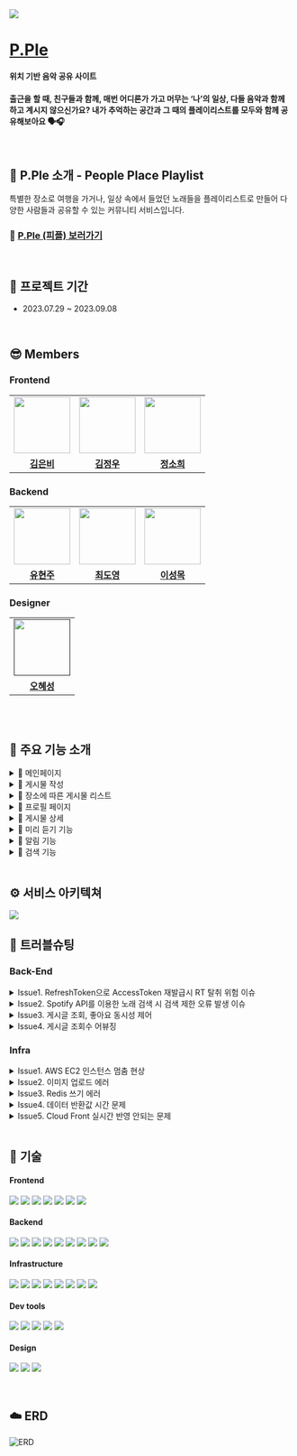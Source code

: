 <img src="https://file.notion.so/f/f/07023ed1-1f46-41e9-bb9a-4c2d8251cca4/6ce6c9ac-7c21-4c09-a3f2-8fecf97bed55/04.png?id=5a7b35ae-7602-42f6-8c1b-c2fa3b651084&table=block&spaceId=07023ed1-1f46-41e9-bb9a-4c2d8251cca4&expirationTimestamp=1694239200000&signature=_3pskICKYrPhQlVCmo7TGnorArOtlrFHGu9KTms2q5g&downloadName=04.png"/>

# [P.Ple](https://pple.today)

<b>위치 기반 음악 공유 사이트</b>

#### 출근을 할 때, 친구들과 함께, 매번 어디론가 가고 머무는 ‘나’의 일상, 다들 음악과 함께 하고 계시지 않으신가요? 내가 추억하는 공간과 그 때의 플레이리스트를 모두와 함께 공유해보아요 🗣️🎧

<br />

## 💜 P.Ple 소개 - People Place Playlist

특별한 장소로 여행을 가거나, 일상 속에서 들었던 노래들을 플레이리스트로 만들어 다양한 사람들과 공유할 수 있는 커뮤니티 서비스입니다.

### 🔗 **[P.Ple (피플) 보러가기](https://pple.today)**

<br />

## 📆 프로젝트 기간

- 2023.07.29 ~ 2023.09.08

<br />

## 😎 Members

### Frontend

<table>
  <tr>
    <td align="center"><a href="https://github.com/Aurora-in-Wonderland"><img src="https://avatars.githubusercontent.com/u/99107568?v=4" width="100px" /></a></td>
    <td align="center"><a href="https://github.com/ownage2"><img src="https://avatars.githubusercontent.com/u/121753617?v=4" 
    width="100px" /></a></td>
    <td align="center"><a href="https://github.com/heexohee"><img src="https://user-images.githubusercontent.com/90495580/169259379-a913dd30-fa7f-4309-af30-9bd94c9608a6.png" width="100px" /></a></td>
  </tr>
   <tr>
    <td align="center"><b><a href="https://github.com/Aurora-in-Wonderland">김은비</a></b></td>
    <td align="center"><b><a href="https://github.com/ownage2">김정우</a></b></td>
    <td align="center"><b><a href="https://github.com/heexohee">정소희</a></b></td>
  </tr>
</table>

### Backend

<table>
  <tr>
    <td align="center"><a href="https://github.com/hyunJuS2"><img src="https://avatars.githubusercontent.com/u/134916809?v=4" width="100px" /></a></td>
    <td align="center"><a href="https://github.com/mabyoungg"><img src="https://github.com/Boram33JO/Backend/assets/131260371/1d32e8a1-d83f-41d8-afec-7f6eff111f5c" 
    width="100px" /></a></td>
    <td align="center"><a href="https://github.com/REWELLGOM"><img src="https://avatars.githubusercontent.com/u/129605750?v=4" width="100px" /></a></td>
  </tr>
   <tr>
    <td align="center"><b><a href="https://github.com/hyunJuS2">유현주</a></b></td>
    <td align="center"><b><a href="https://github.com/mabyoungg">최도영</a></b></td>
    <td align="center"><b><a href="https://github.com/REWELLGOM">이성목</a></b></td>
  </tr>
</table>

### Designer

<table>

  <tr>
    <td align="center"><a href=""><img src="https://user-images.githubusercontent.com/90495580/169259379-a913dd30-fa7f-4309-af30-9bd94c9608a6.png" width="100px" /></a>
  </tr>
   <tr>
    <td align="center"><b><a href="https://github.com/Aurora-in-Wonderland">오혜성</a></b></td>
  </tr>
</table>

<br/>
<br/>

## 💜 주요 기능 소개

<details>
<summary>📌 메인페이지</summary>

- 인기 포스팅, 추천 플레이리스트 등 P.Ple의 주 컨텐츠들을 확인할 수 있습니다.

<table>
  <tr>
    <td align="center"><img src="https://file.notion.so/f/f/07023ed1-1f46-41e9-bb9a-4c2d8251cca4/44775701-f78f-4541-8277-a8488c446f52/%E1%84%86%E1%85%A9%E1%86%A8_%E1%84%92%E1%85%A9%E1%86%B701.png?id=3ab67afe-993b-4d4d-9a77-2cfe69c2df66&table=block&spaceId=07023ed1-1f46-41e9-bb9a-4c2d8251cca4&expirationTimestamp=1694232000000&signature=g4nmsgH0dNXW0hf_y-HgRjqGUML3U0NQsYf4j7d62XQ&downloadName=%E1%84%86%E1%85%A9%E1%86%A8_%E1%84%92%E1%85%A9%E1%86%B701.png" width="100%" /></a></td>
    <td align="center"><img src="https://file.notion.so/f/f/07023ed1-1f46-41e9-bb9a-4c2d8251cca4/b7d0b4bc-6bfb-44e7-91f9-8ad650513e31/%E1%84%86%E1%85%A9%E1%86%A8_%E1%84%92%E1%85%A9%E1%86%B702.png?id=ce5e0996-5c1f-4e06-8ebe-4190dc8236f4&table=block&spaceId=07023ed1-1f46-41e9-bb9a-4c2d8251cca4&expirationTimestamp=1694232000000&signature=tag667tw4xeBp0Nl5FBjNospmBvcPHlPlibOrKJPlYI&downloadName=%E1%84%86%E1%85%A9%E1%86%A8_%E1%84%92%E1%85%A9%E1%86%B702.png" width="100%" /></a></td>
    <td align="center"><img src="https://file.notion.so/f/f/07023ed1-1f46-41e9-bb9a-4c2d8251cca4/df980c54-5558-4f08-a56d-0d3ef4027a84/%E1%84%86%E1%85%A9%E1%86%A8_%E1%84%92%E1%85%A9%E1%86%B703.png?id=25297b48-9898-4941-a853-b9254b51c3a8&table=block&spaceId=07023ed1-1f46-41e9-bb9a-4c2d8251cca4&expirationTimestamp=1694232000000&signature=EswMjY7I7GsyxOPdxlpCJ-GLAgyOAoPfGVOYnvz-5K8&downloadName=%E1%84%86%E1%85%A9%E1%86%A8_%E1%84%92%E1%85%A9%E1%86%B703.png" width="100%" /></a></td>   
  </tr>
</table>
</details>

<details>
<summary>📌 게시물 작성</summary>

- 장소 검색, 노래 검색을 이용해 해당 장소에 어울리는 플레이 리스트를 담아 게시물을 작성할 수 있습니다.

<table>
  <tr>
    <td align="center"><img src="https://file.notion.so/f/f/07023ed1-1f46-41e9-bb9a-4c2d8251cca4/5a413cf0-d3f3-4fff-b6d6-51e1d59dd443/%E1%84%86%E1%85%A9%E1%86%A8_%E1%84%80%E1%85%A6%E1%84%89%E1%85%B5%E1%84%86%E1%85%AE%E1%86%AF%E1%84%8C%E1%85%A1%E1%86%A8%E1%84%89%E1%85%A5%E1%86%BC01_2.png?id=f2491227-1458-4685-922a-df94c975f39b&table=block&spaceId=07023ed1-1f46-41e9-bb9a-4c2d8251cca4&expirationTimestamp=1694232000000&signature=ZcrwpoefCDKbMspix5BkQypCdvCRNj46B6mBLfxyMBY&downloadName=%E1%84%86%E1%85%A9%E1%86%A8_%E1%84%80%E1%85%A6%E1%84%89%E1%85%B5%E1%84%86%E1%85%AE%E1%86%AF%E1%84%8C%E1%85%A1%E1%86%A8%E1%84%89%E1%85%A5%E1%86%BC01_2.png" width="100%" /></a></td>
    <td align="center"><img src="https://file.notion.so/f/f/07023ed1-1f46-41e9-bb9a-4c2d8251cca4/b88efbd9-1eaa-41b4-9e69-dd8278214efe/%E1%84%86%E1%85%A9%E1%86%A8_%E1%84%8C%E1%85%B5%E1%84%83%E1%85%A9%E1%84%91%E1%85%A6%E1%84%8B%E1%85%B5%E1%84%8C%E1%85%B5_%E1%84%91%E1%85%B5%E1%86%AB_2.png?id=2df42b6c-0400-46a3-a200-06100de75cfb&table=block&spaceId=07023ed1-1f46-41e9-bb9a-4c2d8251cca4&expirationTimestamp=1694232000000&signature=P0l6Zep4wwUjEcGhB4uDaOAuSaYkKrEtl4hfpXGMZIw&downloadName=%E1%84%86%E1%85%A9%E1%86%A8_%E1%84%8C%E1%85%B5%E1%84%83%E1%85%A9%E1%84%91%E1%85%A6%E1%84%8B%E1%85%B5%E1%84%8C%E1%85%B5_%E1%84%91%E1%85%B5%E1%86%AB_2.png" width="100%" /></a></td>
    <td align="center"><img src="https://file.notion.so/f/f/07023ed1-1f46-41e9-bb9a-4c2d8251cca4/c726f297-75e8-418b-8640-f288ce0a8a5a/%E1%84%86%E1%85%A9%E1%86%A8_%E1%84%80%E1%85%A6%E1%84%89%E1%85%B5%E1%84%86%E1%85%AE%E1%86%AF%E1%84%8C%E1%85%A1%E1%86%A8%E1%84%89%E1%85%A5%E1%86%BC_03_2.png?id=128b8d87-49c5-40e4-8096-b5b09df1f484&table=block&spaceId=07023ed1-1f46-41e9-bb9a-4c2d8251cca4&expirationTimestamp=1694232000000&signature=Q8cjhBaaAf_4fNEmRZBNSLMMqFNMbWSse-whsQcR_wU&downloadName=%E1%84%86%E1%85%A9%E1%86%A8_%E1%84%80%E1%85%A6%E1%84%89%E1%85%B5%E1%84%86%E1%85%AE%E1%86%AF%E1%84%8C%E1%85%A1%E1%86%A8%E1%84%89%E1%85%A5%E1%86%BC_03_2.png" width="100%" /></a></td>
    <td align="center"><img src="https://file.notion.so/f/f/07023ed1-1f46-41e9-bb9a-4c2d8251cca4/31828d6e-70b5-44d4-ac3a-8bdc765074dc/%E1%84%86%E1%85%A9%E1%86%A8_%E1%84%80%E1%85%A6%E1%84%89%E1%85%B5%E1%84%86%E1%85%AE%E1%86%AF%E1%84%8C%E1%85%A1%E1%86%A8%E1%84%89%E1%85%A5%E1%86%BC_04_2.png?id=eb0132bf-d382-445d-8938-ebc5a20b2170&table=block&spaceId=07023ed1-1f46-41e9-bb9a-4c2d8251cca4&expirationTimestamp=1694232000000&signature=fOHqHoBfBTQ4GLMAfo-5oDAQNu7zw7ziYHdLQFQf_OE&downloadName=%E1%84%86%E1%85%A9%E1%86%A8_%E1%84%80%E1%85%A6%E1%84%89%E1%85%B5%E1%84%86%E1%85%AE%E1%86%AF%E1%84%8C%E1%85%A1%E1%86%A8%E1%84%89%E1%85%A5%E1%86%BC_04_2.png" width="100%" /></a></td>
  </tr>
</table>
</details>

<details>
<summary>📌 장소에 따른 게시물 리스트</summary>

- GPS 기능을 통해 현재 내 위치 주변이나 특정 장소를 검색하여 그 주변의 작성된 게시물을 확인할 수 있습니다.

<table>
  <tr>
    <td align="center"><img src="https://file.notion.so/f/f/07023ed1-1f46-41e9-bb9a-4c2d8251cca4/5a413cf0-d3f3-4fff-b6d6-51e1d59dd443/%E1%84%86%E1%85%A9%E1%86%A8_%E1%84%80%E1%85%A6%E1%84%89%E1%85%B5%E1%84%86%E1%85%AE%E1%86%AF%E1%84%8C%E1%85%A1%E1%86%A8%E1%84%89%E1%85%A5%E1%86%BC01_2.png?id=f2491227-1458-4685-922a-df94c975f39b&table=block&spaceId=07023ed1-1f46-41e9-bb9a-4c2d8251cca4&expirationTimestamp=1694232000000&signature=ZcrwpoefCDKbMspix5BkQypCdvCRNj46B6mBLfxyMBY&downloadName=%E1%84%86%E1%85%A9%E1%86%A8_%E1%84%80%E1%85%A6%E1%84%89%E1%85%B5%E1%84%86%E1%85%AE%E1%86%AF%E1%84%8C%E1%85%A1%E1%86%A8%E1%84%89%E1%85%A5%E1%86%BC01_2.png" width="100%" /></a></td>
    <td align="center"><img src="https://file.notion.so/f/f/07023ed1-1f46-41e9-bb9a-4c2d8251cca4/b88efbd9-1eaa-41b4-9e69-dd8278214efe/%E1%84%86%E1%85%A9%E1%86%A8_%E1%84%8C%E1%85%B5%E1%84%83%E1%85%A9%E1%84%91%E1%85%A6%E1%84%8B%E1%85%B5%E1%84%8C%E1%85%B5_%E1%84%91%E1%85%B5%E1%86%AB_2.png?id=2df42b6c-0400-46a3-a200-06100de75cfb&table=block&spaceId=07023ed1-1f46-41e9-bb9a-4c2d8251cca4&expirationTimestamp=1694232000000&signature=P0l6Zep4wwUjEcGhB4uDaOAuSaYkKrEtl4hfpXGMZIw&downloadName=%E1%84%86%E1%85%A9%E1%86%A8_%E1%84%8C%E1%85%B5%E1%84%83%E1%85%A9%E1%84%91%E1%85%A6%E1%84%8B%E1%85%B5%E1%84%8C%E1%85%B5_%E1%84%91%E1%85%B5%E1%86%AB_2.png" width="100%" /></a></td>
  </tr>
</table>

- GPS 기능을 통해 현재 내 위치 주변이나 특정 장소를 검색하여 그 주변의 작성된 게시물을 확인할 수 있습니다.

</details>

<details>
<summary>📌 프로필 페이지</summary>

- 내 프로필과 회원 정보를 수정할 수 있고, 내 포스팅, 팔로워, 댓글 등을 한 눈에 보고 관리할 수 있습니다.
- 다른 사람의 프로필의 경우 포스팅, 팔로워를 확인할 수 있습니다.

<table>
  <tr>
    <td align="center"><img src="https://file.notion.so/f/f/07023ed1-1f46-41e9-bb9a-4c2d8251cca4/7ccf3fdc-01cc-4b1d-9e22-a3e4968c4d6e/%E1%84%86%E1%85%A1%E1%84%8B%E1%85%B5%E1%84%91%E1%85%A6%E1%84%8B%E1%85%B5%E1%84%8C%E1%85%B5_%E1%84%89%E1%85%A1%E1%86%BC%E1%84%89%E1%85%A6_%E1%84%91%E1%85%B5%E1%84%91%E1%85%B3%E1%86%AF%E1%84%85%E1%85%A5.png?id=99822b1e-173d-418b-9d4f-b41444b19147&table=block&spaceId=07023ed1-1f46-41e9-bb9a-4c2d8251cca4&expirationTimestamp=1694232000000&signature=puXKnySAjbdCT_v3dmcvzeUAtKBfde9NkolXH28IlSI&downloadName=%E1%84%86%E1%85%A1%E1%84%8B%E1%85%B5%E1%84%91%E1%85%A6%E1%84%8B%E1%85%B5%E1%84%8C%E1%85%B5_%E1%84%89%E1%85%A1%E1%86%BC%E1%84%89%E1%85%A6_%E1%84%91%E1%85%B5%E1%84%91%E1%85%B3%E1%86%AF%E1%84%85%E1%85%A5.png" width="100%" /></a></td>
    <td align="center"><img src="https://file.notion.so/f/f/07023ed1-1f46-41e9-bb9a-4c2d8251cca4/475f6153-cd46-4532-9f26-d35f5ccd2c2d/%E1%84%86%E1%85%A1%E1%84%8B%E1%85%B5%E1%84%91%E1%85%A6%E1%84%8B%E1%85%B5%E1%84%8C%E1%85%B5_%E1%84%89%E1%85%A1%E1%86%BC%E1%84%89%E1%85%A6_%E1%84%83%E1%85%A2%E1%86%BA%E1%84%80%E1%85%B3%E1%86%AF.png?id=0529f24e-f676-4f16-8329-2099c390a7a9&table=block&spaceId=07023ed1-1f46-41e9-bb9a-4c2d8251cca4&expirationTimestamp=1694232000000&signature=93AHoD-lzG-hDMlZW4Kxln-Qd6LU5CXu9LWg4i2iMEY&downloadName=%E1%84%86%E1%85%A1%E1%84%8B%E1%85%B5%E1%84%91%E1%85%A6%E1%84%8B%E1%85%B5%E1%84%8C%E1%85%B5_%E1%84%89%E1%85%A1%E1%86%BC%E1%84%89%E1%85%A6_%E1%84%83%E1%85%A2%E1%86%BA%E1%84%80%E1%85%B3%E1%86%AF.png" width="100%" /></a></td>
    <td align="center"><img src="https://file.notion.so/f/f/07023ed1-1f46-41e9-bb9a-4c2d8251cca4/a866a81a-4c93-4a87-939e-06f0fdc4a14a/%E1%84%86%E1%85%A9%E1%86%A8_%E1%84%91%E1%85%B3%E1%84%85%E1%85%A9%E1%84%91%E1%85%B5%E1%86%AF%E1%84%89%E1%85%AE%E1%84%8C%E1%85%A5%E1%86%BC.png?id=92c3b82e-a00d-403a-b0a2-7f4cdcf30099&table=block&spaceId=07023ed1-1f46-41e9-bb9a-4c2d8251cca4&expirationTimestamp=1694232000000&signature=vxI6_oAR-d8h1Nc4hjJUTdhbfHJZNcBwRV9diB9l1W8&downloadName=%E1%84%86%E1%85%A9%E1%86%A8_%E1%84%91%E1%85%B3%E1%84%85%E1%85%A9%E1%84%91%E1%85%B5%E1%86%AF%E1%84%89%E1%85%AE%E1%84%8C%E1%85%A5%E1%86%BC.png" width="100%" /></a></td>
  </tr>
</table>
<table>
  <tr>
    <td align="center"><img src="https://file.notion.so/f/f/07023ed1-1f46-41e9-bb9a-4c2d8251cca4/bd159fc3-3df2-4722-aa77-b0ae84a8cf04/%E1%84%86%E1%85%A9%E1%86%A8_%E1%84%86%E1%85%A1%E1%84%8B%E1%85%B5%E1%84%91%E1%85%A6%E1%84%8B%E1%85%B5%E1%84%8C%E1%85%B5_01.png?id=2f080183-709f-4614-9cad-60f264a9496e&table=block&spaceId=07023ed1-1f46-41e9-bb9a-4c2d8251cca4&expirationTimestamp=1694232000000&signature=GmrGmi2Sd2iE-kpoeuxUT2YjU_8jOEEdHfZG23ZUeAM&downloadName=%E1%84%86%E1%85%A9%E1%86%A8_%E1%84%86%E1%85%A1%E1%84%8B%E1%85%B5%E1%84%91%E1%85%A6%E1%84%8B%E1%85%B5%E1%84%8C%E1%85%B5_01.png" width="100%" /></a></td>
    <td align="center"><img src="https://file.notion.so/f/f/07023ed1-1f46-41e9-bb9a-4c2d8251cca4/2e4cca0d-0806-4e49-8f73-340d580604cb/%E1%84%86%E1%85%A9%E1%86%A8_%E1%84%86%E1%85%A1%E1%84%8B%E1%85%B5%E1%84%91%E1%85%A6%E1%84%8B%E1%85%B5%E1%84%8C%E1%85%B502.png?id=3291d8e3-32d4-428b-97c1-d261c96677c1&table=block&spaceId=07023ed1-1f46-41e9-bb9a-4c2d8251cca4&expirationTimestamp=1694232000000&signature=2UMOTpcL-ngge_Kdx_cPkmYw_1e3r2yZrKatcj1j3wQ&downloadName=%E1%84%86%E1%85%A9%E1%86%A8_%E1%84%86%E1%85%A1%E1%84%8B%E1%85%B5%E1%84%91%E1%85%A6%E1%84%8B%E1%85%B5%E1%84%8C%E1%85%B502.png" width="100%" /></a></td>
    <td align="center"><img src="https://file.notion.so/f/f/07023ed1-1f46-41e9-bb9a-4c2d8251cca4/c77879a4-e44f-41ef-ba12-8f39a8dc694f/%E1%84%86%E1%85%A9%E1%86%A8_%E1%84%86%E1%85%A1%E1%84%8B%E1%85%B5%E1%84%91%E1%85%A6%E1%84%8B%E1%85%B5%E1%84%8C%E1%85%B5_03.png?id=e7c0e7b5-2270-4643-8f34-ce836a32fb97&table=block&spaceId=07023ed1-1f46-41e9-bb9a-4c2d8251cca4&expirationTimestamp=1694232000000&signature=iWiFl2bQInLUk_uYiUkRD1VgkI2YswSV7ah8CQeuVms&downloadName=%E1%84%86%E1%85%A9%E1%86%A8_%E1%84%86%E1%85%A1%E1%84%8B%E1%85%B5%E1%84%91%E1%85%A6%E1%84%8B%E1%85%B5%E1%84%8C%E1%85%B5_03.png" width="100%" /></a></td>
  </tr>
</table>
</details>

<details>
<summary>📌 게시물 상세</summary>

- 게시물의 상세 내용을 확인하고 댓글을 남겨 다른 사람과 의견을 공유할 수 있습니다.

<table>
  <tr>
    <td align="center"><img src="https://file.notion.so/f/f/07023ed1-1f46-41e9-bb9a-4c2d8251cca4/2dce2a56-8b0d-42c3-8058-012211d4329c/%E1%84%86%E1%85%A9%E1%86%A8_%E1%84%80%E1%85%A6%E1%84%89%E1%85%B5%E1%84%86%E1%85%AE%E1%86%AF%E1%84%89%E1%85%A1%E1%86%BC%E1%84%89%E1%85%A6.png?id=01915fd2-4ace-417b-9023-ae8b8dbf59ed&table=block&spaceId=07023ed1-1f46-41e9-bb9a-4c2d8251cca4&expirationTimestamp=1694232000000&signature=jrFbPkWW5rIU_L4XePWdI4NCPhR7AU7wxQPuahVLVuA&downloadName=%E1%84%86%E1%85%A9%E1%86%A8_%E1%84%80%E1%85%A6%E1%84%89%E1%85%B5%E1%84%86%E1%85%AE%E1%86%AF%E1%84%89%E1%85%A1%E1%86%BC%E1%84%89%E1%85%A6.png" width="100%" /></a></td>
    <td align="center"><img src="https://file.notion.so/f/f/07023ed1-1f46-41e9-bb9a-4c2d8251cca4/6bd99654-ac14-4f5b-8b62-eb91048a33e2/%E1%84%86%E1%85%A9%E1%86%A8_%E1%84%83%E1%85%A2%E1%86%BA%E1%84%80%E1%85%B3%E1%86%AF.png?id=b0cfb202-8467-499f-a19d-5a900cd0d457&table=block&spaceId=07023ed1-1f46-41e9-bb9a-4c2d8251cca4&expirationTimestamp=1694232000000&signature=QntvxUSMEh6MspRhc82MmuS_dK3mR3saRDQpM7GFEdE&downloadName=%E1%84%86%E1%85%A9%E1%86%A8_%E1%84%83%E1%85%A2%E1%86%BA%E1%84%80%E1%85%B3%E1%86%AF.png" width="100%" /></a></td>   
  </tr>
</table>

- 마음에 드는 게시물에 좋아요를 하거나 작성자를 팔로우 할 수 있습니다.

</details>
<details>
<summary>📌 미리 듣기 기능</summary>

- 음악을 선택하면 Spotify에서 제공하는 30초 미리 듣기를 들을 수 있습니다.

<table>
  <tr>
    <td align="center"><img src="https://file.notion.so/f/f/07023ed1-1f46-41e9-bb9a-4c2d8251cca4/568409fa-3705-4a4e-aa9a-8054181b4875/%EB%AA%A9_%EB%AF%B8%EB%A6%AC%EB%93%A3%EA%B8%B0.png?id=2066e8c6-62df-40c4-91e7-c3a5a5303f6b&table=block&spaceId=07023ed1-1f46-41e9-bb9a-4c2d8251cca4&expirationTimestamp=1694232000000&signature=uqjQ-w6CVyxO7aFnXIuQBZ69vSDtI6DcxUOaVJ-QL5A&downloadName=%EB%AA%A9_%EB%AF%B8%EB%A6%AC%EB%93%A3%EA%B8%B0.png" width="50%" /></a></td>
  </tr>
</table>

- 한 번 더 음악을 선택하면 Spotify 사이트로 이동합니다.

</details>
<details>
<summary>📌 알림 기능</summary>

- 로그인한 유저는 팔로우를 받거나 작성한 글에 다른 유저가 좋아요, 댓글 작성을 하면 알림을 받을 수 있습니다.

<table>
  <tr>
    <td align="center"><img src="https://file.notion.so/f/f/07023ed1-1f46-41e9-bb9a-4c2d8251cca4/74fb411a-e87d-4158-95d6-4aecbd606989/Untitled.png?id=aa143c4f-920d-4d69-b92e-27fbe43e664a&table=block&spaceId=07023ed1-1f46-41e9-bb9a-4c2d8251cca4&expirationTimestamp=1694232000000&signature=5L2IZQWjZ2akxDjp8MtOR2kwSx6ALg7P3PsqSfm2O0g&downloadName=Untitled.png" width="100%" /></a></td>
    <td align="center"><img src="https://file.notion.so/f/f/07023ed1-1f46-41e9-bb9a-4c2d8251cca4/d8b0de8f-159c-4255-873e-d1aebccc8110/%EB%AA%A9_%EC%95%8C%EB%A6%BC_%ED%8C%94%EB%A1%9C%EC%9A%B0.png?id=2e2af10c-5503-45bb-8f07-71a6c70753e9&table=block&spaceId=07023ed1-1f46-41e9-bb9a-4c2d8251cca4&expirationTimestamp=1694232000000&signature=DSbqewffZgGOSF5bKL5ALk-7WLBYBZMeNtXDjYFQrBQ&downloadName=%EB%AA%A9_%EC%95%8C%EB%A6%BC_%ED%8C%94%EB%A1%9C%EC%9A%B0.png" width="100%" /></a></td>
  </tr>
</table>
</details>
<details>
<summary>📌 검색 기능</summary>

- 추천 포스팅, 인기 플레이스, 카테고리 별 인기 있는 노래, 인기 검색어를 확인할 수 있습니다.
- 검색어를 입력하여 관련된 포스팅, 플레이스, 음악, 피플러를 찾아볼 수 있습니다.

<table>
  <tr>
    <td align="center"><img src="https://file.notion.so/f/f/07023ed1-1f46-41e9-bb9a-4c2d8251cca4/e37e81ff-a096-482c-8d13-664f6a038eec/%E1%84%86%E1%85%A9%E1%86%A8_%E1%84%80%E1%85%A5%E1%86%B7%E1%84%89%E1%85%A2%E1%86%A801.png?id=6532e785-a639-4023-8533-a765414683c2&table=block&spaceId=07023ed1-1f46-41e9-bb9a-4c2d8251cca4&expirationTimestamp=1694232000000&signature=g6wzmSPA8hogPWQTnZqAOx0sSkXCH0c2dR37Dtzl7jQ&downloadName=%E1%84%86%E1%85%A9%E1%86%A8_%E1%84%80%E1%85%A5%E1%86%B7%E1%84%89%E1%85%A2%E1%86%A801.png" width="100%" /></a></td>
    <td align="center"><img src="https://file.notion.so/f/f/07023ed1-1f46-41e9-bb9a-4c2d8251cca4/80bedeba-5dc6-4fb6-93d4-410c4cab1685/%E1%84%86%E1%85%A9%E1%86%A8_%E1%84%80%E1%85%A5%E1%86%B7%E1%84%89%E1%85%A2%E1%86%A802.png?id=cf3bc042-84b0-4f54-a5c3-e6eb1b7eb7c2&table=block&spaceId=07023ed1-1f46-41e9-bb9a-4c2d8251cca4&expirationTimestamp=1694232000000&signature=VDTBbAfzZNhI2GNpddQqTxk-H0Ccr-DxOfT6vVLixP0&downloadName=%E1%84%86%E1%85%A9%E1%86%A8_%E1%84%80%E1%85%A5%E1%86%B7%E1%84%89%E1%85%A2%E1%86%A802.png" width="100%" /></a></td>
    <td align="center"><img src="https://file.notion.so/f/f/07023ed1-1f46-41e9-bb9a-4c2d8251cca4/26892a46-1df2-4396-af93-35a4ad113816/%E1%84%86%E1%85%A9%E1%86%A8_%E1%84%80%E1%85%A5%E1%86%B7%E1%84%89%E1%85%A2%E1%86%A8_%E1%84%89%E1%85%AE%E1%86%AB%E1%84%8B%E1%85%B1%E1%84%8B%E1%85%A9%E1%84%91%E1%85%B3%E1%86%AB.png?id=76c1c51e-c097-4298-93ab-090a3ba6f8fc&table=block&spaceId=07023ed1-1f46-41e9-bb9a-4c2d8251cca4&expirationTimestamp=1694232000000&signature=8BdZWRA5zz9DV3bG6ynce1ZQPvdTI-4IFxy10dgvzyA&downloadName=%E1%84%86%E1%85%A9%E1%86%A8_%E1%84%80%E1%85%A5%E1%86%B7%E1%84%89%E1%85%A2%E1%86%A8_%E1%84%89%E1%85%AE%E1%86%AB%E1%84%8B%E1%85%B1%E1%84%8B%E1%85%A9%E1%84%91%E1%85%B3%E1%86%AB.png" width="100%" /></a></td>
  </tr>
</table>
</details>

<br />

## ⚙️ 서비스 아키텍쳐

<img src="https://file.notion.so/f/f/07023ed1-1f46-41e9-bb9a-4c2d8251cca4/8dd8a975-6cbf-4686-b56c-0f39a18a830b/11111.png?id=de6c44b3-20d3-4dca-8adf-ce7e5d75a8e7&table=block&spaceId=07023ed1-1f46-41e9-bb9a-4c2d8251cca4&expirationTimestamp=1694232000000&signature=bsFTo5_veSeL8CCAuUCk4-ELV6FhhBQCuF1FflUvVdk&downloadName=11111.png">

<br>

## 🔫 트러블슈팅

### Back-End

<details>
<summary> Issue1. RefreshToken으로 AccessToken 재발급시 RT 탈취 위험 이슈 </summary>

문제: </br>
* RefreshToken을 AccessToken과 함께 보내 만료 시 자동으로 AccessToken을 재발급 하게 하였지만, RefreshToken의 탈취 위험에 대한 문제점 발생

시도: </br>
* AT만료 시 RT로 AT룰 재발급하고 RT 또한 같이 재발급 방법을 시도
* 요청 시에는 AT만 요청 후 AT가 만료 시 만료 응답을 먼저 보내고 RT를 받아 새롭게 AT를 재발급 해주는 방식으로 변경 - RT만료시 로그아웃이 되는 방법을 시도

해결: </br>
* 로그인 시에 AT, RT를 함께 발급하고 요청 시에는 AT만 요청 후 AT가 만료 시 만료 응답을 먼저 보내고 RT를 받아 새롭게 AT를 재발급하게 하고 기존의 RT 만료 시 로그아웃이 되게 구현하는 방식만 채택

</details>

<details>
<summary> Issue2. Spotify API를 이용한 노래 검색 시 검색 제한 오류 발생 이슈 </summary>

문제: </br>
* 노래 검색 테스트 시 검색 제한으로 인해 많은 요청을 보낼 시  “API rate limit exceeded” 에러 메시지와 함께 API 응답의 대기 시간 발생.

시도: </br>
* 검색어에 대한 결과에 대해 캐싱 읽기 전략 Look Aside 패턴을 적용.
* 429 에러 응답 시 일정 시간이 지난 후 재시도.

해결: </br>
* 캐싱 읽기 전략 Look Aside 패턴을 적용하면서 한번에 더 많은 값을 받아올 수 있도록 10개에서 30개로 변경.

</details>

<details>
<summary> Issue3. 게시글 조회, 좋아요 동시성 제어 </summary>

문제: </br>
* 기존 게시글 조회 로직으로 JMeter 테스트 결과 1000개의 스레드 요청에 평균적으로 102개의 요청만 정상적으로 들어오고 898개의 요청은 유실

시도: </br>
* JPA 트랜잭션 내에서 읽기 → 쓰기 → 변경 감지의 순서로 흘러가는데 여러 트랜잭션이 동시에 읽기를 하고 쓰기 때문에 유실

해결: </br>
* 비관적락 베타락 설정으로 1000개의 요청 정상적으로 들어왔으나 성능은 저하
* 기존 로직은 1000개의 요청 8초, 변경 후 14초로 증가

</details>

<details>
<summary> Issue4. 게시글 조회수 어뷰징 </summary>

문제: </br>
* 기본 로직은 회원, 비회원 상관없이 브라우저를 새로고침하면 무한으로 조회수가 증가하는 문제 발생

시도: </br>
* 1차적으로 cookie를 사용하는 로직으로 변경하였으나,  도메인당 생성 할 수 있는 개수가 제한이 있고, cookie값이 커질 경우 네트워크 트래픽에 부담을 주고, 고의적으로 cookie를 삭제 할 수 있는 문제점이 존재

해결: </br>
* 2차적으로 비회원은 접속한 Client IP, 게시글 ID를 회원은 유저 ID, 게시글 ID를 Redis에 저장하고 만료 시간은 밤12시 기준으로 설정하는 로직으로 변경
* IP 또한 고의적으로 변경 할 수 있다는 문제점이 존재하나 어뷰징 유저가 조작하기에 cookie 방식보다 어렵다고 판단해 적용

</details>

### Infra

<details>
<summary> Issue1. AWS EC2 인스턴스 멈춤 현상 </summary>

문제: </br>
* 서버가 배포 되고 특정시간이 지나거나, spring boot 서버가 2개 이상 돌아가면 인스턴스가 멈추고 접속 안되는 현상 발생

시도: </br>
* 인스턴스 모니터링 결과 CPU 사용률이 급격하게 올라가고, 시스템 로그에서 Out of memory: kill process 발생해 메모리 부족으로 확인

해결: </br>
* 하드 디스크 공간 일부를 메모리로 대체하여 사용 할 수 있게 인스턴스에 Swap Memory 2GB 를 설정 하여 해결

</details>

<details>
<summary> Issue2. 이미지 업로드 에러 </summary>

문제: </br>
* 이미지 업로드시 5MB 크기 제한을 설정했지만 1MB 초과 해도 오류 발생
* application.properties 내에서는 정상적으로 설정, 실제 배포 서버에서만 오류 발생

시도: </br>
* 배포 서버에서는 Nginx로 reverse proxy 구성하면서 Nginx에서 기본으로 1MB 제한

해결: </br>
* nginx.conf 내에서 client_max_body_size 설정 후 해결

</details>

<details>
<summary> Issue3. Redis 쓰기 에러 </summary>

문제: </br>
* Redis는 persistent를 유지하기 위해서 주기적으로 BGSAVE로 RDB 파일을 저장, 이 과정에서 메모리가 부족하여 RDB 파일을 작성하다 실패하면 모든 쓰기 요청이 막혀 데이터 쓰기가 불가능

시도: </br>
* 프로젝트에서 Redis를 단순 캐시용도로 사용하고 있기 때문에 bgsave 에러가 났을 때 멈추는 설정 off

해결: </br>
* redis.conf 파일 내 SNAPSHOTTING 부분에 stop-writes-on-bgsave-error 부분이 기본 설정 yes에서 no로 변경

</details>

<details>
<summary> Issue4. 데이터 반환값 시간 문제 </summary>

문제: </br>
* EC2 인스턴스 서버 시간이 UTC 타임존으로 설정 돼있어 데이터 반환값들 시간이 9시간 차이 나는 문제 발생

시도: </br>
* RDS MySQL 타임존을 변경하였으나 여전히 문제 발생

해결: </br>
* sudo dpkg-reconfigure tzdata 명령어를 통해 서버 타임존을 KST로 변경

</details>

<details>
<summary> Issue5. Cloud Front 실시간 반영 안되는 문제 </summary>

문제: </br>
* S3에 업로드 된 수정 사항들이 배포에 실시간으로 반영 안되는 문제 발생
* 기본적으로 Cloud Front 캐시 정책은 각 파일을 24시간 후에 자동으로 만료

시도: </br>
* 공식 배포 전까지 캐시 정책 CachingDisabled 설정

해결: </br>
* 캐시 정책 시간 이전에 강제로 CloudFront의 배포 내용을 업데이트 하고 싶다면 무효화 생성해 적용 or 캐시 정책을 만들어 원하는 TTL 설정

</details>

<br />

## 🐰 기술

#### Frontend

<p>
  <img src="https://img.shields.io/badge/React-61DAFB?style=for-the-badge&logo=React&logoColor=black">
  <img src="https://img.shields.io/badge/typescript-blue?style=for-the-badge&logo=typescript&logoColor=white">
  <img src="https://img.shields.io/badge/axios-007CE2?style=for-the-badge&logo=axios&logoColor=white" >
  <img src="https://img.shields.io/badge/React_Router-CA4245?style=for-the-badge&logo=react-router&logoColor=white">
  <img src="https://img.shields.io/badge/redux-%23593d88.svg?style=for-the-badge&logo=redux&logoColor=white" >
  <img src="https://img.shields.io/badge/styled--components-DB7093?style=for-the-badge&logo=styled-components&logoColor=white" >
  <img src="https://img.shields.io/badge/React_Query-CA4245?style=for-the-badge&logo=reactquery-aws&logoColor=white" /> 
</p>

#### Backend

<p>
 <img src="https://img.shields.io/badge/Spring Boot-6DB33F?style=for-the-badge&logo=Spring Boot&logoColor=yellow">
 <img src="https://img.shields.io/badge/spring security-009639?style=for-the-badge&logo=springsecurity&logoColor=white">
 <img src="https://img.shields.io/badge/redis-CA4245?style=for-the-badge&logo=redis&logoColor=white">
 <img src="https://img.shields.io/badge/mysql-4479A1?style=for-the-badge&logo=mysql&logoColor=white">
 <img src="https://img.shields.io/badge/spring boot jpa-009639?style=for-the-badge&logo=spring boot jpa&logoColor=white">
 <img src="https://img.shields.io/badge/QueryDSL-31A8FF?style=for-the-badge&logoColor=white">
 <img src="https://img.shields.io/badge/json web token-ff00ff?style=for-the-badge&logo=jsonwebtokens&logoColor=white">
 <img src="https://img.shields.io/badge/swagger-85EA2?style=for-the-badge&logo=swagger&logoColor=white">
 <img src="https://img.shields.io/badge/junit5-25A162?style=for-the-badge&logo=junit5&logoColor=white">
</p>

#### Infrastructure

<p>
  <img src="https://img.shields.io/badge/nginx-009639?style=for-the-badge&logo=nginx&logoColor=white" >
  <img src="https://img.shields.io/badge/AWS-%23FF9900.svg?style=for-the-badge&logo=amazon-aws&logoColor=white" > 
  <img src="https://img.shields.io/badge/amazon s3-569A31?style=for-the-badge&logo=amazons3&logoColor=white" > 
  <img src="https://img.shields.io/badge/amazon rds-ff0000?style=for-the-badge&logo=amazonrds&logoColor=white">
  <img src="https://img.shields.io/badge/amazon ec2-FF9A00?style=for-the-badge&logo=amazonec2&logoColor=white" > 
  <img src="https://img.shields.io/badge/code deploy-569A31?style=for-the-badge&logoColor=white">
  <img src="https://img.shields.io/badge/Cloud Front-CA4245?style=for-the-badge&logoColor=white">
  <img src="https://img.shields.io/badge/github actions-2088FF?style=for-the-badge&logo=githubactions&logoColor=white">
</p>

#### Dev tools

<p> 
  <img src="https://img.shields.io/badge/Visual%20Studio%20Code-0078d7.svg?style=for-the-badge&logo=visual-studio-code&logoColor=white">
  <img src="https://img.shields.io/badge/intellij idea-6DB33F?style=for-the-badge&logo=intellijidea&logoColor=yellow">
  <img src="https://img.shields.io/badge/git-%23F05033.svg?style=for-the-badge&logo=git&logoColor=white">
  <img src="https://img.shields.io/badge/github-%23121011.svg?style=for-the-badge&logo=github&logoColor=white">
  <img src="https://img.shields.io/badge/apache jmeter-b81414?style=for-the-badge&logo=apachejmeter&logoColor=white">
</p>

#### Design

<p>
  <img src="https://img.shields.io/badge/Figma-F24E1E?style=for-the-badge&logo=Figma&logoColor=white"/>
  <img src="https://img.shields.io/badge/Adobe Illustrator-FF9A00?style=for-the-badge&logo=Adobe Illustrator&logoColor=white"/>
  <img src="https://img.shields.io/badge/Adobe Photoshop-31A8FF?style=for-the-badge&logo=Adobe Photoshop&logoColor=white"/>
</p>

</br>

## ☁️ ERD

![ERD](https://github.com/Boram33JO/Backend/assets/134916809/ddca8e23-1156-49a0-9a62-0e6627238812)